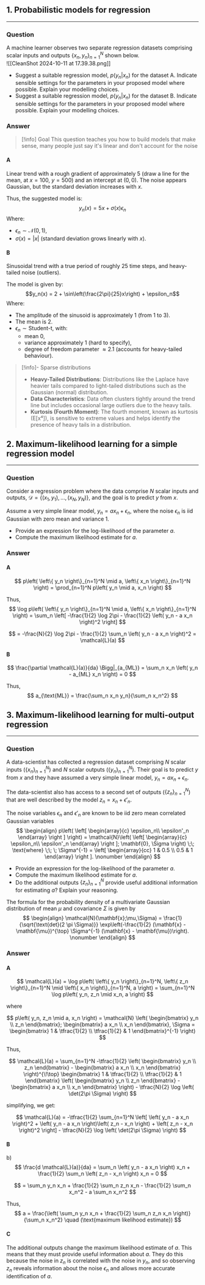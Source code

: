 ## 1. **Probabilistic models for regression**
---
### Question
A machine learner observes two separate regression datasets comprising scalar inputs and outputs $\{ x_n, y_n \}_{n=1}^N$ shown below.  
![[CleanShot 2024-10-11 at 17.39.38.png]]   
  * Suggest a suitable regression model, $p(y_n|x_n)$ for the dataset A. Indicate sensible settings for the parameters in your proposed model where possible. Explain your modelling choices.  
  * Suggest a suitable regression model, $p(y_n|x_n)$ for the dataset B. Indicate sensible settings for the parameters in your proposed model where possible. Explain your modelling choices. 
### Answer
> [!info] Goal
> This question teaches you how to build models that make sense, many people just say it's linear and don't account for the noise
#### A
Linear trend with a rough gradient of approximately 5 (draw a line for the mean, at $x=100$, $y=500$) and an intercept at $(0, 0)$. The noise appears Gaussian, but the standard deviation increases with $x$.

Thus, the suggested model is:
$$y_n(x) = 5x + \sigma(x)\epsilon_n$$
Where:
- $\epsilon_n \sim \mathcal{N}(0,1)$,
- $\sigma(x) = |x|$ (standard deviation grows linearly with $x$).
#### B
Sinusoidal trend with a true period of roughly 25 time steps, and heavy-tailed noise (outliers).

The model is given by:
$$y_n(x) = 2 + \sin\left(\frac{2\pi}{25}x\right) + \epsilon_n$$
Where:
- The amplitude of the sinusoid is approximately 1 (from 1 to 3).
- The mean is 2.
- $\epsilon_n \sim \text{Student-t}$, with:
  - mean 0,
  - variance approximately 1 (hard to specify),
  - degree of freedom parameter $\approx 2.1$ (accounts for heavy-tailed behaviour).
> [!info]- Sparse distributions 
> - **Heavy-Tailed Distributions**: Distributions like the Laplace have heavier tails compared to light-tailed distributions such as the Gaussian (normal) distribution.
> - **Data Characteristics**: Data often clusters tightly around the trend line but includes occasional large outliers due to the heavy tails.
> - **Kurtosis (Fourth Moment)**: The fourth moment, known as kurtosis (E[x⁴]), is sensitive to extreme values and helps identify the presence of heavy tails in a distribution.
## 2. **Maximum-likelihood learning for a simple regression model**
---
### Question
Consider a regression problem where the data comprise $N$ scalar inputs and outputs, $\mathcal{D} = \{ (x_1, y_1), ..., (x_N,y_N)\}$, and the goal is to predict $y$ from $x$. 
  
Assume a very simple linear model, $y_n = a x_n + \epsilon_n$, where the noise $\epsilon_n$ is iid Gaussian with zero mean and variance 1.
  * Provide an expression for the log-likelihood of the parameter $a$. 
  * Compute the maximum likelihood estimate for $a$. 

### Answer
#### A
$$ p\left( \left\{ y_n \right\}_{n=1}^N \mid a, \left\{ x_n \right\}_{n=1}^N \right) = \prod_{n=1}^N p\left( y_n \mid a, x_n \right) $$

Thus,
$$ \log p\left( \left\{ y_n \right\}_{n=1}^N \mid a, \left\{ x_n \right\}_{n=1}^N \right) = \sum_n \left[ -\frac{1}{2} \log 2\pi - \frac{1}{2} \left( y_n - a x_n \right)^2 \right] $$

$$ = -\frac{N}{2} \log 2\pi - \frac{1}{2} \sum_n \left( y_n - a x_n \right)^2 = \mathcal{L}(a) $$
#### B
$$ \frac{\partial \mathcal{L}(a)}{da} \Bigg|_{a_{ML}} = \sum_n x_n \left( y_n - a_{ML} x_n \right) = 0 $$

Thus,
$$ a_{\text{ML}} = \frac{\sum_n x_n y_n}{\sum_n x_n^2} $$

## 3. **Maximum-likelihood learning for multi-output regression** 
---
### Question

  A data-scientist has collected a regression dataset comprising $N$ scalar inputs ($\{x_n\}_{n=1}^N$) and $N$ scalar outputs ($\{y_n\}_{n=1}^N$). Their goal is to predict $y$ from $x$ and they have assumed a very simple linear model, $y_n = a x_n + \epsilon_n$.
  
  The data-scientist also has access to a second set of outputs ($\{z_n\}_{n=1}^N$) that are well described by the model $z_n = x_n + \epsilon'_n$.

  The noise variables $\epsilon_n$ and $\epsilon'_n$  are known to be iid zero mean correlated Gaussian variables
$$
  \begin{align}
p\left( \left[ \begin{array}{c} \epsilon_n\\ \epsilon'_n \end{array} \right ] \right) = \mathcal{N}\left( \left[ \begin{array}{c} \epsilon_n\\ \epsilon'_n \end{array} \right ]; \mathbf{0}, \Sigma \right)  \;\; \text{where} \;\; \; \Sigma^{-1} = \left[ \begin{array}{cc} 1 & 0.5 \\ 0.5 & 1 \end{array} \right ].  \nonumber
\end{align}
$$
  * Provide an expression for the log-likelihood of the parameter $a$. 
  * Compute the maximum likelihood estimate for $a$. 
  * Do the additional outputs $\{z_n\}_{n=1}^N$ provide useful additional information for estimating $a$? Explain your reasoning.

  The formula for the probability density of a multivariate Gaussian distribution of mean $\mu$ and covariance $\Sigma$ is given by
  $$
\begin{align}
\mathcal{N}(\mathbf{x};\mu,\Sigma) = \frac{1}{\sqrt{\text{det}(2 \pi \Sigma)}} \exp\left(-\frac{1}{2} (\mathbf{x} - \mathbf{\mu})^{\top} \Sigma^{-1}  (\mathbf{x} - \mathbf{\mu})\right). \nonumber
\end{align}
$$
### Answer
#### A
$$
\mathcal{L}(a) = \log p\left( \left\{ y_n \right\}_{n=1}^N, \left\{ z_n \right\}_{n=1}^N \mid \left\{ x_n \right\}_{n=1}^N, a \right) = \sum_{n=1}^N \log p\left( y_n, z_n \mid x_n, a \right)
$$

where

$$
p\left( y_n, z_n \mid a, x_n \right) = \mathcal{N} \left( \begin{bmatrix} y_n \\ z_n \end{bmatrix}; \begin{bmatrix} a x_n \\ x_n \end{bmatrix}, \Sigma = \begin{bmatrix} 1 & \tfrac{1}{2} \\ \tfrac{1}{2} & 1 \end{bmatrix}^{-1} \right)
$$

Thus,

$$
\mathcal{L}(a) = \sum_{n=1}^N -\tfrac{1}{2} \left( \begin{bmatrix} y_n \\ z_n \end{bmatrix} - \begin{bmatrix} a x_n \\ x_n \end{bmatrix} \right)^{\!\top} \begin{bmatrix} 1 & \tfrac{1}{2} \\ \tfrac{1}{2} & 1 \end{bmatrix} \left( \begin{bmatrix} y_n \\ z_n \end{bmatrix} - \begin{bmatrix} a x_n \\ x_n \end{bmatrix} \right) - \tfrac{N}{2} \log \left( \det(2\pi \Sigma) \right)
$$

simplifying, we get:

$$
\mathcal{L}(a) = -\tfrac{1}{2} \sum_{n=1}^N \left[ \left( y_n - a x_n \right)^2 + \left( y_n - a x_n \right)\left( z_n - x_n \right) + \left( z_n - x_n \right)^2 \right] - \tfrac{N}{2} \log \left( \det(2\pi \Sigma) \right)
$$

#### B
b)
$$ \frac{d \mathcal{L}(a)}{da} = \sum_n \left( y_n - a x_n \right) x_n + \frac{1}{2} \sum_n \left( z_n - x_n \right) x_n = 0 $$

$$ = \sum_n y_n x_n + \frac{1}{2} \sum_n z_n x_n - \frac{1}{2} \sum_n x_n^2 - a \sum_n x_n^2 $$

Thus,
$$ a = \frac{\left( \sum_n y_n x_n + \frac{1}{2} \sum_n z_n x_n \right)}{\sum_n x_n^2} \quad (\text{maximum likelihood estimate}) $$
#### C
The additional outputs change the maximum likelihood estimate of $a$. This means that they must provide useful information about $a$. They do this because the noise in $z_n$ is correlated with the noise in $y_n$, and so observing $z_n$ reveals information about the noise $\epsilon_n$ and allows more accurate identification of $a$.

